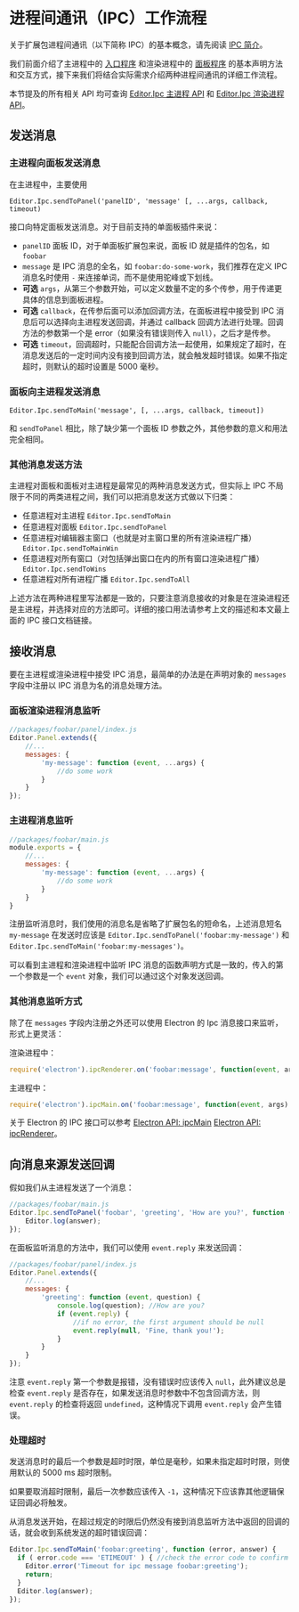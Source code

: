 # 进程间通讯（IPC）工作流程

关于扩展包进程间通讯（以下简称 IPC）的基本概念，请先阅读 [IPC 简介](introduction-to-ipc.md)。

我们前面介绍了主进程中的 [入口程序](entry-point.md) 和渲染进程中的 [面板程序](extends-panel.md) 的基本声明方法和交互方式，接下来我们将结合实际需求介绍两种进程间通讯的详细工作流程。

本节提及的所有相关 API 均可查询 [Editor.Ipc 主进程 API](api/editor-framework/main/ipc.md) 和 [Editor.Ipc 渲染进程 API](api/editor-framework/renderer/ipc.md)。

## 发送消息

### 主进程向面板发送消息

在主进程中，主要使用

`Editor.Ipc.sendToPanel('panelID', 'message' [, ...args, callback, timeout)`

接口向特定面板发送消息。对于目前支持的单面板插件来说：

- `panelID` 面板 ID，对于单面板扩展包来说，面板 ID 就是插件的包名，如 `foobar`
- `message` 是 IPC 消息的全名，如 `foobar:do-some-work`，我们推荐在定义 IPC 消息名时使用 `-` 来连接单词，而不是使用驼峰或下划线。
- **可选** `args`，从第三个参数开始，可以定义数量不定的多个传参，用于传递更具体的信息到面板进程。
- **可选** `callback`，在传参后面可以添加回调方法，在面板进程中接受到 IPC 消息后可以选择向主进程发送回调，并通过 callback 回调方法进行处理。回调方法的参数第一个是 error（如果没有错误则传入 `null`），之后才是传参。
- **可选** `timeout`，回调超时，只能配合回调方法一起使用，如果规定了超时，在消息发送后的一定时间内没有接到回调方法，就会触发超时错误。如果不指定超时，则默认的超时设置是 5000 毫秒。

### 面板向主进程发送消息

`Editor.Ipc.sendToMain('message', [, ...args, callback, timeout])`

和 `sendToPanel` 相比，除了缺少第一个面板 ID 参数之外，其他参数的意义和用法完全相同。

### 其他消息发送方法

主进程对面板和面板对主进程是最常见的两种消息发送方式，但实际上 IPC 不局限于不同的两类进程之间，我们可以把消息发送方式做以下归类：

- 任意进程对主进程 `Editor.Ipc.sendToMain`
- 任意进程对面板 `Editor.Ipc.sendToPanel`
- 任意进程对编辑器主窗口（也就是对主窗口里的所有渲染进程广播）`Editor.Ipc.sendToMainWin`
- 任意进程对所有窗口（对包括弹出窗口在内的所有窗口渲染进程广播）`Editor.Ipc.sendToWins`
- 任意进程对所有进程广播 `Editor.Ipc.sendToAll`

上述方法在两种进程里写法都是一致的，只要注意消息接收的对象是在渲染进程还是主进程，并选择对应的方法即可。详细的接口用法请参考上文的描述和本文最上面的 IPC 接口文档链接。

## 接收消息

要在主进程或渲染进程中接受 IPC 消息，最简单的办法是在声明对象的 `messages` 字段中注册以 IPC 消息为名的消息处理方法。

### 面板渲染进程消息监听

```js
//packages/foobar/panel/index.js
Editor.Panel.extends({
    //...
    messages: {
        'my-message': function (event, ...args) {
            //do some work
        }
    }
});
```

### 主进程消息监听

```js
//packages/foobar/main.js
module.exports = {
    //...
    messages: {
        'my-message': function (event, ...args) {
            //do some work
        }
    }
}
```

注册监听消息时，我们使用的消息名是省略了扩展包名的短命名，上述消息短名 `my-message` 在发送时应该是 `Editor.Ipc.sendToPanel('foobar:my-message')` 和 `Editor.Ipc.sendToMain('foobar:my-messages')`。

可以看到主进程和渲染进程中监听 IPC 消息的函数声明方式是一致的，传入的第一个参数是一个 `event` 对象，我们可以通过这个对象发送回调。

### 其他消息监听方式

除了在 `messages` 字段内注册之外还可以使用 Electron 的 Ipc 消息接口来监听，形式上更灵活：

渲染进程中：

```js
require('electron').ipcRenderer.on('foobar:message', function(event, args) {});
```

主进程中：

```js
require('electron').ipcMain.on('foobar:message', function(event, args) {});
```

关于 Electron 的 IPC 接口可以参考 [Electron API: ipcMain](//electron.atom.io/docs/api/ipc-main/) [Electron API: ipcRenderer](//electron.atom.io/docs/api/ipc-renderer/)。

## 向消息来源发送回调

假如我们从主进程发送了一个消息：

```js
//packages/foobar/main.js
Editor.Ipc.sendToPanel('foobar', 'greeting', 'How are you?', function (error, answer) {
    Editor.log(answer);
});
```

在面板监听消息的方法中，我们可以使用 `event.reply` 来发送回调：

```js
//packages/foobar/panel/index.js
Editor.Panel.extends({
    //...
    messages: {
        'greeting': function (event, question) {
            console.log(question); //How are you?
            if (event.reply) {
                //if no error, the first argument should be null
                event.reply(null, 'Fine, thank you!');
            }
        }
    }
});
```

注意 `event.reply` 第一个参数是报错，没有错误时应该传入 `null`，此外建议总是检查 `event.reply` 是否存在，如果发送消息时参数中不包含回调方法，则 `event.reply` 的检查将返回 `undefined`，这种情况下调用 `event.reply` 会产生错误。

### 处理超时

发送消息时的最后一个参数是超时时限，单位是毫秒，如果未指定超时时限，则使用默认的 5000 ms 超时限制。

如果要取消超时限制，最后一次参数应该传入 `-1`，这种情况下应该靠其他逻辑保证回调必将触发。

从消息发送开始，在超过规定的时限后仍然没有接到消息监听方法中返回的回调的话，就会收到系统发送的超时错误回调：

```js
Editor.Ipc.sendToMain('foobar:greeting', function (error, answer) {
  if ( error.code === 'ETIMEOUT' ) { //check the error code to confirm a timeout
    Editor.error('Timeout for ipc message foobar:greeting');
    return;
  }
  Editor.log(answer);
});
```